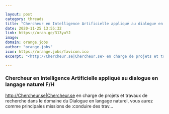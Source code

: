 ```yaml
---

layout: post
category: threads
title: "Chercheur en Intelligence Artificielle appliqué au dialogue en langage naturel F/H"
date: 2020-11-25 13:55:32
link: https://oran.ge/313yuYJ
image: 
domain: orange.jobs
author: "orange.jobs"
icon: https://orange.jobs/favicon.ico
excerpt: "<http://Chercheur.se|Chercheur.se> en charge de projets et travaux de recherche dans le domaine du Dialogue en langage naturel, vous aurez comme principales missions de :conduire des trav..."

---
```


### Chercheur en Intelligence Artificielle appliqué au dialogue en langage naturel F/H

<http://Chercheur.se|Chercheur.se> en charge de projets et travaux de recherche dans le domaine du Dialogue en langage naturel, vous aurez comme principales missions de :conduire des trav...